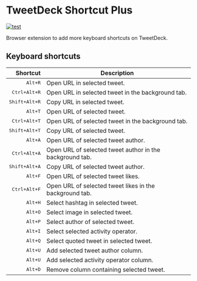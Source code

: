 # TweetDeck Shortcut Plus

[![test](https://github.com/r7kamura/tweetdeck-shortcut-plus/actions/workflows/test.yml/badge.svg)](https://github.com/r7kamura/tweetdeck-shortcut-plus/actions/workflows/test.yml)

Browser extension to add more keyboard shortcuts on TweetDeck.

## Keyboard shortcuts

|               Shortcut | Description                                              |
| ---------------------: | -------------------------------------------------------- |
|       <kbd>Alt+R</kbd> | Open URL in selected tweet.                              |
|  <kbd>Ctrl+Alt+R</kbd> | Open URL in selected tweet in the background tab.        |
| <kbd>Shift+Alt+R</kbd> | Copy URL in selected tweet.                              |
|       <kbd>Alt+T</kbd> | Open URL of selected tweet.                              |
|  <kbd>Ctrl+Alt+T</kbd> | Open URL of selected tweet in the background tab.        |
| <kbd>Shift+Alt+T</kbd> | Copy URL of selected tweet.                              |
|       <kbd>Alt+A</kbd> | Open URL of selected tweet author.                       |
|  <kbd>Ctrl+Alt+A</kbd> | Open URL of selected tweet author in the background tab. |
| <kbd>Shift+Alt+A</kbd> | Copy URL of selected tweet author.                       |
|       <kbd>Alt+F</kbd> | Open URL of selected tweet likes.                        |
|  <kbd>Ctrl+Alt+F</kbd> | Open URL of selected tweet likes in the background tab.  |
|       <kbd>Alt+H</kbd> | Select hashtag in selected tweet.                        |
|       <kbd>Alt+O</kbd> | Select image in selected tweet.                          |
|       <kbd>Alt+P</kbd> | Select author of selected tweet.                         |
|       <kbd>Alt+I</kbd> | Select selected activity operator.                       |
|       <kbd>Alt+Q</kbd> | Select quoted tweet in selected tweet.                   |
|       <kbd>Alt+U</kbd> | Add selected tweet author column.                        |
|       <kbd>Alt+U</kbd> | Add selected activity operator column.                   |
|       <kbd>Alt+D</kbd> | Remove column containing selected tweet.                 |
